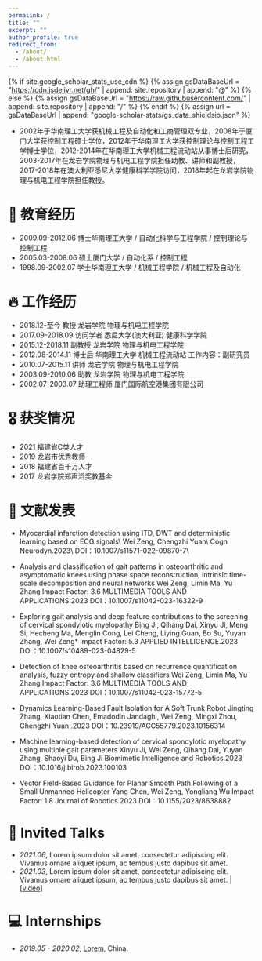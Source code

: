 ```yaml
---
permalink: /
title: ""
excerpt: ""
author_profile: true
redirect_from: 
  - /about/
  - /about.html
---
```


{% if site.google_scholar_stats_use_cdn %}
{% assign gsDataBaseUrl = "https://cdn.jsdelivr.net/gh/" | append: site.repository | append: "@" %}
{% else %}
{% assign gsDataBaseUrl = "https://raw.githubusercontent.com/" | append: site.repository | append: "/" %}
{% endif %}
{% assign url = gsDataBaseUrl | append: "google-scholar-stats/gs_data_shieldsio.json" %}

<span class='anchor' id='about-me'></span>

- 2002年于华南理工大学获机械工程及自动化和工商管理双专业，2008年于厦门大学获控制工程硕士学位，2012年于华南理工大学获控制理论与控制工程工学博士学位，2012-2014年在华南理工大学机械工程流动站从事博士后研究，2003-2017年在龙岩学院物理与机电工程学院担任助教、讲师和副教授，2017-2018年在澳大利亚悉尼大学健康科学学院访问，2018年起在龙岩学院物理与机电工程学院担任教授。



# 📖 教育经历
- 2009.09-2012.06   博士华南理工大学 /   自动化科学与工程学院   / 控制理论与控制工程
- 2005.03-2008.06   硕士厦门大学     /   自动化系               / 控制工程
- 1998.09-2002.07   学士华南理工大学 /   机械工程学院           / 机械工程及自动化


# 🔥 工作经历
- 2018.12-至今      教授       龙岩学院               物理与机电工程学院
- 2017.09-2018.09   访问学者   悉尼大学(澳大利亚)     健康科学学院
- 2015.12-2018.11   副教授     龙岩学院               物理与机电工程学院
- 2012.08-2014.11   博士后     华南理工大学           机械工程流动站  工作内容：副研究员                     
- 2010.07-2015.11   讲师       龙岩学院               物理与机电工程学院
- 2003.09-2010.06   助教       龙岩学院               物理与机电工程学院
- 2002.07-2003.07   助理工程师 厦门国际航空港集团有限公司


# 🎖 获奖情况
- 2021  福建省C类人才
- 2019  龙岩市优秀教师
- 2018  福建省百千万人才
- 2017  龙岩学院郑声滔奖教基金


# 📝 文献发表 
- Myocardial infarction detection using ITD, DWT and deterministic learning based on ECG signals\ 
  Wei Zeng, Chengzhi Yuan\ 
  Cogn Neurodyn.2023\ 
  DOI：10.1007/s11571-022-09870-7\ 

- Analysis and classification of gait patterns in osteoarthritic and asymptomatic knees using phase space reconstruction, intrinsic time-scale decomposition and neural networks 
Wei Zeng, Limin Ma, Yu Zhang 
Impact Factor: 3.6 
MULTIMEDIA TOOLS AND APPLICATIONS.2023 
DOI：10.1007/s11042-023-16322-9 

- Exploring gait analysis and deep feature contributions to the screening of cervical spondylotic myelopathy
Bing Ji, Qihang Dai, Xinyu Ji, Meng Si, Hecheng Ma, Menglin Cong, Lei Cheng, Liying Guan, Bo Su, Yuyan Zhang, Wei Zeng*
Impact Factor: 5.3
APPLIED INTELLIGENCE.2023
DOI：10.1007/s10489-023-04829-5

- Detection of knee osteoarthritis based on recurrence quantification analysis, fuzzy entropy and shallow classifiers
Wei Zeng, Limin Ma, Yu Zhang
Impact Factor: 3.6
MULTIMEDIA TOOLS AND APPLICATIONS.2023
DOI：10.1007/s11042-023-15772-5

- Dynamics Learning-Based Fault Isolation for A Soft Trunk Robot
Jingting Zhang, Xiaotian Chen, Emadodin Jandaghi, Wei Zeng, Mingxi Zhou, Chengzhi Yuan
.2023
DOI：10.23919/ACC55779.2023.10156314

- Machine learning-based detection of cervical spondylotic myelopathy using multiple gait parameters
Xinyu Ji, Wei Zeng, Qihang Dai, Yuyan Zhang, Shaoyi Du, Bing Ji
Biomimetic Intelligence and Robotics.2023
DOI：10.1016/j.birob.2023.100103

- Vector Field-Based Guidance for Planar Smooth Path Following of a Small Unmanned Helicopter
Yang Chen, Wei Zeng, Yongliang Wu
Impact Factor: 1.8
Journal of Robotics.2023
DOI：10.1155/2023/8638882

# 💬 Invited Talks
- *2021.06*, Lorem ipsum dolor sit amet, consectetur adipiscing elit. Vivamus ornare aliquet ipsum, ac tempus justo dapibus sit amet. 
- *2021.03*, Lorem ipsum dolor sit amet, consectetur adipiscing elit. Vivamus ornare aliquet ipsum, ac tempus justo dapibus sit amet.  \| [\[video\]](https://github.com/)

# 💻 Internships
- *2019.05 - 2020.02*, [Lorem](https://github.com/), China.
